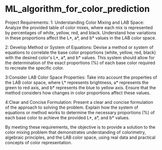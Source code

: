 # ML_algorithm_for_color_prediction

Project Requirements:
1: Understanding Color Mixing and LAB Space: Analyze the provided table of color mixes, where each mix is represented by percentages of white, yellow, red, and black. Understand how variations in these proportions affect the L*, a*, and b* values in the LAB color space.

2: Develop Method or System of Equations: Devise a method or system of equations to correlate the base color proportions (white, yellow, red, black) with the desired color's L*, a*, and b* values. This system should allow for the determination of the exact proportions (%) of each base color required to recreate the specific color.

3:Consider LAB Color Space Properties: Take into account the properties of the LAB color space, where L* represents brightness, a* represents the green to red axis, and b* represents the blue to yellow axis. Ensure that the method considers how changes in color proportions affect these values.

4:Clear and Concise Formulation: Present a clear and concise formulation of the approach to solving the problem. Explain how the system of equations or method works to determine the necessary proportions (%) of each base color to achieve the provided L*, a*, and b* values.

By meeting these requirements, the objective is to provide a solution to the color mixing problem that demonstrates understanding of colorimetry, algebraic principles, and the LAB color space, using real data and practical concepts of color representation.
